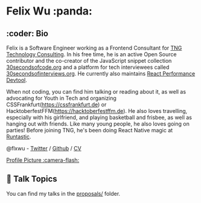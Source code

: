 # Felix Wu :panda:

## :coder: Bio

Felix is a Software Engineer working as a Frontend Consultant for [TNG Technology Consulting](https://tngtech.com). In his free time, he is an active Open Source contributor and the co-creator of the JavaScript snippet collection [30secondsofcode.org](https://github.com/30-seconds/30-seconds-of-code) and a platform for tech interviewees called [30secondsofinterviews.org](https://github.com/30-seconds/30-seconds-of-interviews). He currently also maintains [React Performance Devtool](https://github.com/nitin42/react-perf-devtool).

When not coding, you can find him talking or reading about it, as well as advocating for Youth in Tech and organizing CSSFrankfurt(https://cssfrankfurt.de) or HacktoberfestFFM(https://hacktoberfestffm.de). He also loves travelling, especially with his girlfriend, and playing basketball and frisbee, as well as hanging out with friends. Like many young people, he also loves going on parties! Before joining TNG, he's been doing React Native magic at [Runtastic](https://twitter.com/runtastic).

@flxwu - [Twitter](https://twitter.com/flxwu) / [Github](https://github.com/flxwu) / [CV](https://resume.io/r/aJyyo)

[Profile Picture :camera-flash:](/profile.jpg)


## 💬 Talk Topics

You can find my talks in the [proposals/](/proposals) folder.


